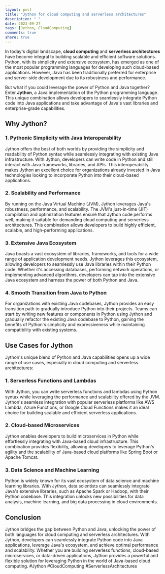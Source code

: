```yaml
---
layout: post
title: "Jython for cloud computing and serverless architectures"
description: " "
date: 2023-09-27
tags: [Jython, CloudComputing]
comments: true
share: true
---
```


In today's digital landscape, **cloud computing** and **serverless architectures** have become integral to building scalable and efficient software solutions. Python, with its simplicity and extensive ecosystem, has emerged as one of the most popular programming languages for developing such cloud-based applications. However, Java has been traditionally preferred for enterprise and server-side development due to its robustness and performance. 

But what if you could leverage the power of Python and Java together? Enter **Jython**, a Java implementation of the Python programming language. This unique combination allows developers to seamlessly integrate Python code into Java applications and take advantage of Java's vast libraries and enterprise-grade capabilities. 

## Why Jython?

### 1. Pythonic Simplicity with Java Interoperability

Jython offers the best of both worlds by providing the simplicity and readability of Python syntax while seamlessly integrating with existing Java infrastructure. With Jython, developers can write code in Python and still interact with Java frameworks, libraries, and APIs. This interoperability makes Jython an excellent choice for organizations already invested in Java technologies looking to incorporate Python into their cloud-based applications.

### 2. Scalability and Performance

By running on the Java Virtual Machine (JVM), Jython leverages Java's robustness, performance, and scalability. The JVM's just-in-time (JIT) compilation and optimization features ensure that Jython code performs well, making it suitable for demanding cloud computing and serverless architectures. This combination allows developers to build highly efficient, scalable, and high-performing applications.

### 3. Extensive Java Ecosystem 

Java boasts a vast ecosystem of libraries, frameworks, and tools for a wide range of application development needs. Jython leverages this ecosystem, allowing developers to seamlessly use Java libraries within their Python code. Whether it's accessing databases, performing network operations, or implementing advanced algorithms, developers can tap into the extensive Java ecosystem and harness the power of both Python and Java.

### 4. Smooth Transition from Java to Python

For organizations with existing Java codebases, Jython provides an easy transition path to gradually introduce Python into their projects. Teams can start by writing new features or components in Python using Jython and gradually refactor the existing Java codebase to Python, gaining the benefits of Python's simplicity and expressiveness while maintaining compatibility with existing systems.

## Use Cases for Jython

Jython's unique blend of Python and Java capabilities opens up a wide range of use cases, especially in cloud computing and serverless architectures:

### 1. Serverless Functions and Lambdas

With Jython, you can write serverless functions and lambdas using Python syntax while leveraging the performance and scalability offered by the JVM. Jython's seamless integration with popular serverless platforms like AWS Lambda, Azure Functions, or Google Cloud Functions makes it an ideal choice for building scalable and efficient serverless applications.

### 2. Cloud-based Microservices

Jython enables developers to build microservices in Python while effortlessly integrating with Java-based cloud infrastructure. This combination provides flexibility, allowing developers to leverage Python's agility and the scalability of Java-based cloud platforms like Spring Boot or Apache Tomcat.

### 3. Data Science and Machine Learning

Python is widely known for its vast ecosystem of data science and machine learning libraries. With Jython, data scientists can seamlessly integrate Java's extensive libraries, such as Apache Spark or Hadoop, with their Python codebase. This integration unlocks new possibilities for data analysis, machine learning, and big data processing in cloud environments.

## Conclusion

Jython bridges the gap between Python and Java, unlocking the power of both languages for cloud computing and serverless architectures. With Jython, developers can seamlessly integrate Python code into Java applications, leverage Java's ecosystem, and achieve optimal performance and scalability. Whether you are building serverless functions, cloud-based microservices, or data-driven applications, Jython provides a powerful and flexible solution for leveraging Python in the world of Java-based cloud computing. #Jython #CloudComputing #ServerlessArchitectures